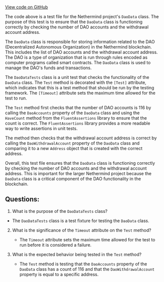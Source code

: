 [View code on GitHub](https://github.com/NethermindEth/nethermind/src/Nethermind/Nethermind.Blockchain.Test/DaoDataTests.cs)

The code above is a test file for the Nethermind project's `DaoData` class. The purpose of this test is to ensure that the `DaoData` class is functioning correctly by checking the number of DAO accounts and the withdrawal account address. 

The `DaoData` class is responsible for storing information related to the DAO (Decentralized Autonomous Organization) in the Nethermind blockchain. This includes the list of DAO accounts and the withdrawal account address. The DAO is a type of organization that is run through rules encoded as computer programs called smart contracts. The `DaoData` class is used to manage the DAO's funds and transactions.

The `DaoDataTests` class is a unit test that checks the functionality of the `DaoData` class. The `Test` method is decorated with the `[Test]` attribute, which indicates that this is a test method that should be run by the testing framework. The `[Timeout]` attribute sets the maximum time allowed for the test to run. 

The `Test` method first checks that the number of DAO accounts is 116 by calling the `DaoAccounts` property of the `DaoData` class and using the `HaveCount` method from the `FluentAssertions` library to ensure that the count is correct. The `FluentAssertions` library provides a more readable way to write assertions in unit tests.

The method then checks that the withdrawal account address is correct by calling the `DaoWithdrawalAccount` property of the `DaoData` class and comparing it to a new `Address` object that is created with the correct address. 

Overall, this test file ensures that the `DaoData` class is functioning correctly by checking the number of DAO accounts and the withdrawal account address. This is important for the larger Nethermind project because the `DaoData` class is a critical component of the DAO functionality in the blockchain.
## Questions: 
 1. What is the purpose of the `DaoDataTests` class?
   - The `DaoDataTests` class is a test fixture for testing the `DaoData` class.
   
2. What is the significance of the `Timeout` attribute on the `Test` method?
   - The `Timeout` attribute sets the maximum time allowed for the test to run before it is considered a failure.
   
3. What is the expected behavior being tested in the `Test` method?
   - The `Test` method is testing that the `DaoAccounts` property of the `DaoData` class has a count of 116 and that the `DaoWithdrawalAccount` property is equal to a specific address.